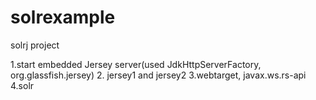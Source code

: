 # solrexample

solrj project

1.start embedded Jersey server(used JdkHttpServerFactory, org.glassfish.jersey)
2. jersey1 and jersey2
3.webtarget, javax.ws.rs-api
4.solr
